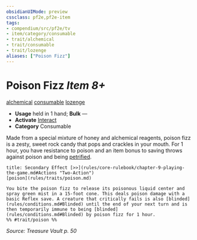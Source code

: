 ```yaml
---
obsidianUIMode: preview
cssclass: pf2e,pf2e-item
tags:
- compendium/src/pf2e/tv
- item/category/consumable
- trait/alchemical
- trait/consumable
- trait/lozenge
aliases: ["Poison Fizz"]
---
```

# Poison Fizz *Item 8+*  
[alchemical](rules/traits/alchemical.md)  [consumable](rules/traits/consumable.md)  [lozenge](rules/traits/lozenge-tv.md)  

- **Usage** held in 1 hand; **Bulk** —
- **Activate** [Interact](rules/actions/interact.md)
- **Category** Consumable

Made from a special mixture of honey and alchemical reagents, poison fizz is a zesty, sweet rock candy that pops and crackles in your mouth. For 1 hour, you have resistance to poison and an item bonus to saving throws against poison and being [petrified](rules/conditions.md#Petrified).

```ad-embed-ability
title: Secondary Effect [>>](rules/core-rulebook/chapter-9-playing-the-game.md#Actions "Two-Action")
[poison](rules/traits/poison.md)  

You bite the poison fizz to release its poisonous liquid center and spray green mist in a 15-foot cone. This deals poison damage with a basic Reflex save. A creature that critically fails is also [blinded](rules/conditions.md#Blinded) until the end of your next turn and is then temporarily immune to being [blinded](rules/conditions.md#Blinded) by poison fizz for 1 hour.  
%% #trait/poison %%
```

*Source: Treasure Vault p. 50*